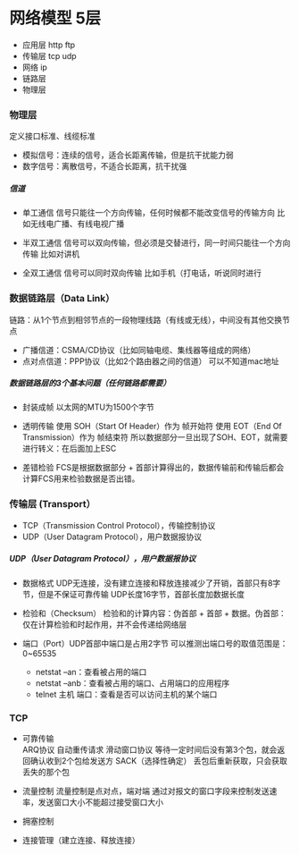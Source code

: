 # 网络模型 5层

- 应用层 http ftp
- 传输层 tcp udp
- 网络 ip
- 链路层
- 物理层

### 物理层

定义接口标准、线缆标准

- 模拟信号：连续的信号，适合长距离传输，但是抗干扰能力弱
- 数字信号：离散信号，不适合长距离，抗干扰强

##### 信道
- 单工通信 
信号只能往一个方向传输，任何时候都不能改变信号的传输方向
比如无线电广播、有线电视广播

- 半双工通信 
信号可以双向传输，但必须是交替进行，同一时间只能往一个方向传输
比如对讲机

- 全双工通信
信号可以同时双向传输
比如手机（打电话，听说同时进行

### 数据链路层（Data Link）
链路：从1个节点到相邻节点的一段物理线路（有线或无线），中间没有其他交换节点

- 广播信道：CSMA/CD协议（比如同轴电缆、集线器等组成的网络）
- 点对点信道：PPP协议（比如2个路由器之间的信道） 可以不知道mac地址

##### 数据链路层的3个基本问题（任何链路都需要）

- 封装成帧
以太网的MTU为1500个字节

- 透明传输 
使用 SOH（Start Of Header）作为 帧开始符
使用 EOT（End Of Transmission）作为 帧结束符
所以数据部分一旦出现了SOH、EOT，就需要进行转义：在后面加上ESC

- 差错检验
FCS是根据数据部分 + 首部计算得出的，数据传输前和传输后都会计算FCS用来检验数据是否出错。




### 传输层 (Transport）

-  TCP（Transmission Control Protocol），传输控制协议
-  UDP（User Datagram Protocol），用户数据报协议



##### UDP（User Datagram Protocol），用户数据报协议
- 数据格式 
UDP无连接，没有建立连接和释放连接减少了开销，首部只有8字节，但是不保证可靠传输
UDP长度16字节，首部长度加数据长度

- 检验和（Checksum）
检验和的计算内容：伪首部 + 首部 + 数据。伪首部：仅在计算检验和时起作用，并不会传递给网络层

- 端口（Port）UDP首部中端口是占用2字节
可以推测出端口号的取值范围是：0~65535
    - netstat –an：查看被占用的端口
    - netstat –anb：查看被占用的端口、占用端口的应用程序
    - telnet 主机 端口：查看是否可以访问主机的某个端口

### TCP
- 可靠传输  
ARQ协议 自动重传请求
滑动窗口协议 等待一定时间后没有第3个包，就会返回确认收到2个包给发送方
SACK（选择性确定） 丢包后重新获取，只会获取丢失的那个包

- 流量控制
流量控制是点对点，端对端
通过对报文的窗口字段来控制发送速率，发送窗口大小不能超过接受窗口大小

- 拥塞控制
- 连接管理（建立连接、释放连接）


